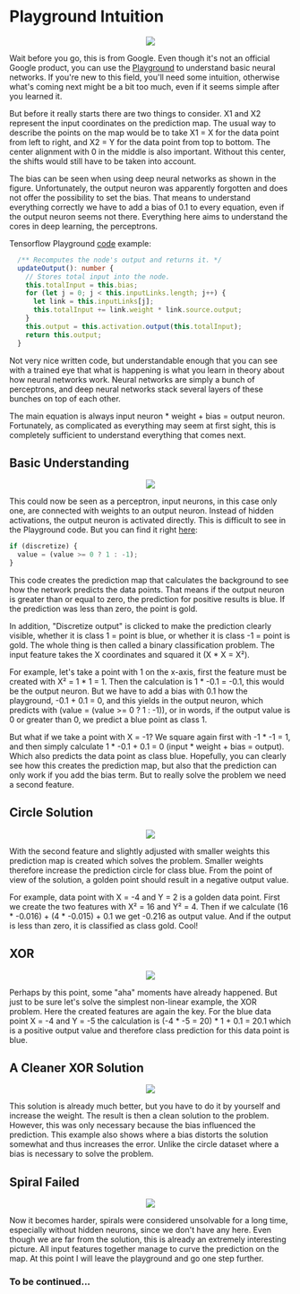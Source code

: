 # Playground Intuition

<p align="center">
  <img src="https://github.com/grensen/playground_intuition/blob/main/examples/playground_intuition_intro.png">
</p>

Wait before you go, this is from Google. Even though it's not an official Google product, you can use the [Playground](https://playground.tensorflow.org/) to understand basic neural networks. If you're new to this field, you'll need some intuition, otherwise what's coming next might be a bit too much, even if it seems simple after you learned it. 

But before it really starts there are two things to consider. X1 and X2 represent the input coordinates on the prediction map. The usual way to describe the points on the map would be to take X1 = X for the data point from left to right, and X2 = Y for the data point from top to bottom. The center alignment with 0 in the middle is also important. Without this center, the shifts would still have to be taken into account.

The bias can be seen when using deep neural networks as shown in the figure. Unfortunately, the output neuron was apparently forgotten and does not offer the possibility to set the bias. That means to understand everything correctly we have to add a bias of 0.1 to every equation, even if the output neuron seems not there. Everything here aims to understand the cores in deep learning, the perceptrons.

Tensorflow Playground [code](https://github.com/tensorflow/playground/blob/master/src/nn.ts#L59) example:
~~~ts
  /** Recomputes the node's output and returns it. */
  updateOutput(): number {
    // Stores total input into the node.
    this.totalInput = this.bias;
    for (let j = 0; j < this.inputLinks.length; j++) {
      let link = this.inputLinks[j];
      this.totalInput += link.weight * link.source.output;
    }
    this.output = this.activation.output(this.totalInput);
    return this.output;
  }  
~~~

Not very nice written code, but understandable enough that you can see with a trained eye that what is happening is what you learn in theory about how neural networks work. Neural networks are simply a bunch of perceptrons, and deep neural networks stack several layers of these bunches on top of each other.

The main equation is always input neuron * weight + bias = output neuron. Fortunately, as complicated as everything may seem at first sight, this is completely sufficient to understand everything that comes next.

## Basic Understanding

<p align="center">
  <img src="https://github.com/grensen/playground_intuition/blob/main/examples/basic_understanding.png">
</p>

This could now be seen as a perceptron, input neurons, in this case only one, are connected with weights to an output neuron. Instead of hidden activations, the output neuron is activated directly. This is difficult to see in the Playground code.
But you can find it right [here](https://github.com/tensorflow/playground/blob/master/src/heatmap.ts#L168):
~~~ts
if (discretize) {
  value = (value >= 0 ? 1 : -1);
}
~~~

This code creates the prediction map that calculates the background to see how the network predicts the data points. That means if the output neuron is greater than or equal to zero, the prediction for positive results is blue. If the prediction was less than zero, the point is gold. 

In addition, "Discretize output" is clicked to make the prediction clearly visible, whether it is class 1 = point is blue, or whether it is class -1 = point is gold. The whole thing is then called a binary classification problem. The input feature takes the X coordinates and squared it (X * X = X²).

For example, let's take a point with 1 on the x-axis, first the feature must be created with X² = 1 * 1 = 1. Then the calculation is 1 * -0.1 = -0.1, this would be the output neuron. But we have to add a bias with 0.1 how the playground, -0.1 + 0.1 = 0, and this yields in the output neuron, which predicts with (value = (value >= 0 ? 1 : -1)), or in words, if the output value is 0 or greater than 0, we predict a blue point as class 1.

But what if we take a point with X = -1? We square again first with -1 * -1 = 1, and then simply calculate 1 * -0.1 + 0.1 = 0 (input * weight + bias = output). Which also predicts the data point as class blue. Hopefully, you can clearly see how this creates the prediction map, but also that the prediction can only work if you add the bias term. But to really solve the problem we need a second feature.

## Circle Solution

<p align="center">
  <img src="https://github.com/grensen/playground_intuition/blob/main/examples/circle_solution.png">
</p>

With the second feature and slightly adjusted with smaller weights this prediction map is created which solves the problem. Smaller weights therefore increase the prediction circle for class blue. From the point of view of the solution, a golden point should result in a negative output value. 

For example, data point with X = -4 and Y = 2 is a golden data point. First we create the two features with X² = 16 and Y² = 4.
Then if we calculate (16 * -0.016) + (4 * -0.015) + 0.1 we get -0.216 as output value. And if the output is less than zero, it is classified as class gold. Cool!

## XOR

<p align="center">
  <img src="https://github.com/grensen/playground_intuition/blob/main/examples/xor.png">
</p>

Perhaps by this point, some "aha" moments have already happened. But just to be sure let's solve the simplest non-linear example, the XOR problem. Here the created features are again the key. For the blue data point X = -4 and Y = -5 the calculation is (-4 * -5 = 20) * 1 + 0.1 = 20.1 which is a positive output value and therefore class prediction for this data point is blue.

## A Cleaner XOR Solution

<p align="center">
  <img src="https://github.com/grensen/playground_intuition/blob/main/examples/xor_clean.png">
</p>

This solution is already much better, but you have to do it by yourself and increase the weight. The result is then a clean solution to the problem. However, this was only necessary because the bias influenced the prediction. This example also shows where a bias distorts the solution somewhat and thus increases the error. Unlike the circle dataset where a bias is necessary to solve the problem. 

## Spiral Failed

<p align="center">
  <img src="https://github.com/grensen/playground_intuition/blob/main/examples/spiral_failed.png">
</p>

Now it becomes harder, spirals were considered unsolvable for a long time, especially without hidden neurons, since we don't have any here. Even though we are far from the solution, this is already an extremely interesting picture. All input features together manage to curve the prediction on the map. At this point I will leave the playground and go one step further. 

### To be continued...
